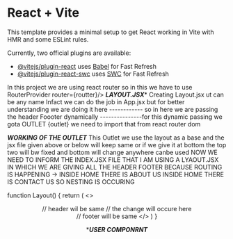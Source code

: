 # React + Vite

This template provides a minimal setup to get React working in Vite with HMR and some ESLint rules.

Currently, two official plugins are available:

- [@vitejs/plugin-react](https://github.com/vitejs/vite-plugin-react/blob/main/packages/plugin-react/README.md) uses [Babel](https://babeljs.io/) for Fast Refresh
- [@vitejs/plugin-react-swc](https://github.com/vitejs/vite-plugin-react-swc) uses [SWC](https://swc.rs/) for Fast Refresh


In this project we are using react router so in this we have to use RouterProvider router={routter}/>
***LAYOUT.JSX****
Creating Layout.jsx ut can be any name Infact we can do the job in App.jsx but for better understanding we are doing it here 
 ------------ so in here we are passing the header Foooter dynamically 
---------------for this dynamic passing we gota OUTLET {outlet}
we need to import that from react router dom
 
***WORKING OF THE OUTLET***
This Outlet we use the layout as a base and the jsx file given above or below will keep same or if we give it at bottom the top two will bw fixed and bottom will change anywhere canbe used 
NOW WE NEED TO INFORM THE INDEX.JSX FILE THAT I AM USING A LYAOUT.JSX IN WHICH WE ARE GIVING ALL THE HEADER FOOTER BECAUSE ROUTING IS HAPPENING -> INSIDE HOME THERE IS ABOUT US 
             INSIDE HOME THERE IS CONTACT US
SO NESTING IS OCCURING 

function Layout() {
  return (
    <>
      <Header/> // header wil be same 
           <Outlet/> //  the change will occure here 
      <Footer/> // footer will be same 
    </>
  )
}

****USER COMPONRNT***



